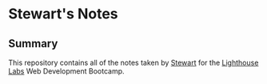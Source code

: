 # Stewart's Notes

## Summary

This repository contains all of the notes taken by [Stewart](https://github.com/StewartMck) for the [Lighthouse Labs](https://www.lighthouselabs.ca/) Web Development Bootcamp.